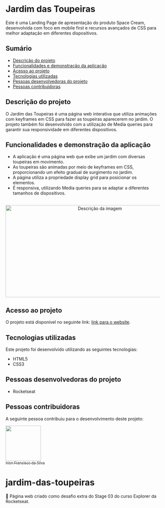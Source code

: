 # Jardim das Toupeiras

Este é uma Landing Page de apresentação do produto Space Cream, desenvolvida com foco em mobile first e recursos avançados de CSS para melhor adaptação em diferentes dispositivos.

## Sumário
- [Descrição do projeto](#descrição-do-projeto)
- [Funcionalidades e demonstração da aplicação](#funcionalidades-e-demonstração-da-aplicação)
- [Acesso ao projeto](#acesso-ao-projeto)
- [Tecnologias utilizadas](#tecnologias-utilizadas)
- [Pessoas desenvolvedoras do projeto](#pessoas-desenvolvedoras-do-projeto)
- [Pessoas contribuidoras](#pessoas-contribuidoras)

## Descrição do projeto
O Jardim das Toupeiras é uma página web interativa que utiliza animações com keyframes em CSS para fazer as toupeiras aparecerem no jardim. O projeto também foi desenvolvido com a utilização de Media queries para garantir sua responsividade em diferentes dispositivos.

## Funcionalidades e demonstração da aplicação
- A aplicação é uma página web que exibe um jardim com diversas toupeiras em movimento.
- As toupeiras são animadas por meio de keyframes em CSS, proporcionando um efeito gradual de surgimento no jardim.
- A página utiliza a propriedade display grid para posicionar os elementos.
- É responsiva, utilizando Media queries para se adaptar a diferentes tamanhos de dispositivos.

<br>

<div align="center">
  <img src="https://i.imgur.com/UjXhYgF.png" alt="Descrição da imagem" width="600" height="300"/>
</div>

## Acesso ao projeto
O projeto está disponível no seguinte link: [link para o website]().

## Tecnologias utilizadas
Este projeto foi desenvolvido utilizando as seguintes tecnologias:
- HTML5
- CSS3

## Pessoas desenvolvedoras do projeto
- Rocketseat

## Pessoas contribuidoras
A seguinte pessoa contribuiu para o desenvolvimento deste projeto:

[<img src="https://avatars.githubusercontent.com/u/83726646?v=4" width=115><br><sub>Irion Francisco da Silva</sub>](https://github.com/irion-silva)

# jardim-das-toupeiras
🚀 Página web criado como desafio extra do Stage 03 do curso Explorer da Rocketseat.

